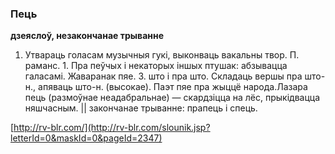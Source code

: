 ### Пець
**дзеяслоў, незакончанае трыванне**

1. Утвараць голасам музычныя гукі, выконваць вакальны твор. П. раманс. 1. Пра пеўчых і некаторых іншых птушак: абзывацца галасамі. Жаваранак пяе. З. што і пра што. Складаць вершы пра што-н., апяваць што-н. (высокае). Паэт пяе пра жыццё народа.Лазара пець (размоўнае неадабральнае) — скардзіцца на лёс, прыкідвацца няшчасным. || закончанае трыванне: прапець і спець.

<a rel="author">[http://rv-blr.com/](http://rv-blr.com/slounik.jsp?letterId=0&maskId=0&pageId=2347)</a>
